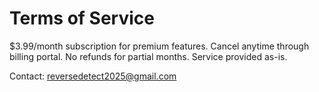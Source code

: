 # Terms of Service

$3.99/month subscription for premium features. Cancel anytime through billing portal. No refunds for partial months. Service provided as-is.

Contact: reversedetect2025@gmail.com
